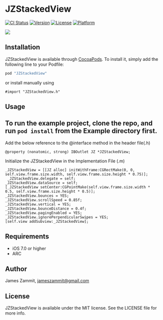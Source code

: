 # JZStackedView

[![CI Status](https://img.shields.io/teamcity/http/teamcity.jetbrains.com/s/bt345.svg)](https://travis-ci.org/github.com)
[![Version](https://img.shields.io/cocoapods/v/JZStackedView.svg?style=flat)](http://cocoapods.org/pods/JZStackedView)
[![License](https://img.shields.io/cocoapods/l/JZStackedView.svg?style=flat)](http://cocoapods.org/pods/JZStackedView)
[![Platform](https://img.shields.io/cocoapods/p/JZStackedView.svg?style=flat)](http://cocoapods.org/pods/JZStackedView)

![](https://github.com/zammitjames/JZStackedView/blob/master/Demo.gif)

## Installation

JZStackedView is available through [CocoaPods](http://cocoapods.org). To install
it, simply add the following line to your Podfile:

```ruby
pod "JZStackedView"
```
or install manually using
```
#import "JZStackedView.h"
```

## Usage

To run the example project, clone the repo, and run `pod install` from the Example directory first.
---------------------------------------

Add the below reference to the @interface method in the header file(.h)
```
@property (nonatomic, strong) IBOutlet JZ *JZStackedView;
```

Initialize the JZStackedView in the Implementation File (.m)
```
_JZStackedView = [[JZ alloc] initWithFrame:CGRectMake(0, 0, self.view.frame.size.width, self.view.frame.size.height * 0.75)];
 _JZStackedView.delegate = self;
_JZStackedView.dataSource = self;
[_JZStackedView setCenter:CGPointMake(self.view.frame.size.width * 0.5, self.view.frame.size.height * 0.5)];
_JZStackedView.bounces = YES;
_JZStackedView.scrollSpeed = 0.85f;
_JZStackedView.vertical = YES;
_JZStackedView.bounceDistance = 0.4f;
_JZStackedView.pagingEnabled = YES;
_JZStackedView.ignorePerpendicularSwipes = YES;
[self.view addSubview:_JZStackedView];
```

## Requirements
  * iOS 7.0 or higher
  * ARC

## Author

James Zammit, jameszammit@gmail.com

## License

JZStackedView is available under the MIT license. See the LICENSE file for more info.
